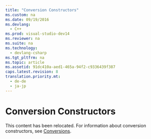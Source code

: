 ```yaml
---
title: "Conversion Constructors"
ms.custom: na
ms.date: 09/19/2016
ms.devlang: 
  - C++
ms.prod: visual-studio-dev14
ms.reviewer: na
ms.suite: na
ms.technology: 
  - devlang-csharp
ms.tgt_pltfrm: na
ms.topic: article
ms.assetid: 91dc410a-aed1-465a-94f2-c9336439f387
caps.latest.revision: 8
translation.priority.mt: 
  - de-de
  - ja-jp
---
```

# Conversion Constructors
This content has been relocated. For information about conversion constructors, see [Conversions](../vs140/User-Defined-Type-Conversions--C---.md).